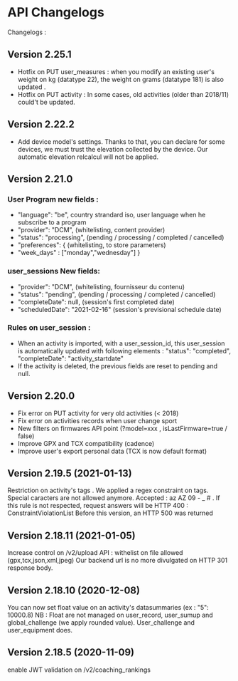 # API Changelogs

Changelogs :

## Version 2.25.1
* Hotfix on PUT user_measures : when you modify an existing user's weight on kg (datatype 22), the weight on grams (datatype 181) is also updated .
* Hotfix on PUT activity : In some cases, old activities (older than 2018/11) could't be updated.


## Version 2.22.2
* Add device model's settings.
Thanks to that, you can declare for some devices, we must trust the elevation collected by the device.
Our automatic elevation relcalcul will not be applied.


## Version 2.21.0
### User Program new fields :
* "language": "be", country strandard iso, user language when he subscribe to a program 
* "provider": "DCM", (whitelisting, content provider)
* "status": "processing", (pending / processing / completed / cancelled)
* "preferences": { (whitelisting, to store parameters)
* "week_days" : ["monday","wednesday"]
    }

### user_sessions New fields:
* "provider": "DCM", (whitelisting, fournisseur du contenu)
* "status": "pending", (pending / processing / completed / cancelled)
* "completeDate": null, (session's first completed date)
* "scheduledDate": "2021-02-16" (session's previsional schedule date)

### Rules on user_session :
* When an activity is imported, with a user_session_id, this user_session is automatically updated with following elements :
    "status": "completed",
    "completeDate": "activity_startdate"
* If the activity is deleted, the previous fields are reset to pending and null.


## Version 2.20.0
* Fix error on PUT activity for very old activities (< 2018)
* Fix error on activities records when user change sport
* New filters on firmwares API point (?model=xxx , isLastFirmware=true / false)
* Improve GPX and TCX  compatibility (cadence)
* Improve user's export personal data (TCX is now default format)

## Version 2.19.5 (2021-01-13)
Restriction on activity's tags . We applied a regex constraint on tags.
Special caracters are not allowed anymore.
Accepted : az AZ 09 - _ # .
If this rule is not respected, request answers will be HTTP 400 :  ConstraintViolationList
Before this version, an HTTP 500 was returned

## Version 2.18.11 (2021-01-05)
Increase control on /v2/upload API : withelist on file allowed (gpx,tcx,json,xml,jpeg)
Our backend url is no    more divulgated on HTTP 301 response body.

## Version 2.18.10 (2020-12-08)
You can now set float value on an activity's datasummaries (ex : "5": 10000.8)
NB : Float are not managed on user_record, user_sumup and global_challenge (we apply rounded value).
User_challenge and user_equipment does.

## Version 2.18.5 (2020-11-09)
enable JWT validation on /v2/coaching_rankings

